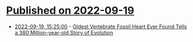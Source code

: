 # [Published on 2022-09-19](index.md)

* [2022-09-19, 15:25:00](https://soylentnews.org/article.pl?sid=22/09/18/1521233&from=rss) - [Oldest Vertebrate Fossil Heart Ever Found Tells a 380 Million-year-old Story of Evolution](https://soylentnews.org/article.pl?sid=22/09/18/1521233&from=rss)
